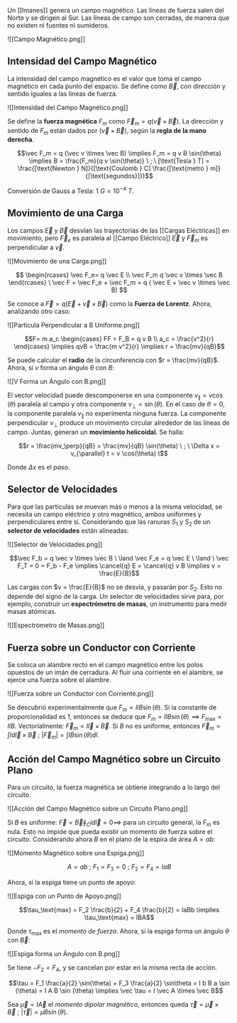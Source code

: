 Un [[Imanes]] genera un campo magnético. Las líneas de fuerza salen del Norte y se dirigen al Sur. Las líneas de campo son cerradas, de manera que no existen ni fuentes ni sumideros.

![[Campo Magnético.png]]

## Intensidad del Campo Magnético

La intensidad del campo magnético es el valor que toma el campo magnético en cada punto del espacio. Se define como $\vec B$, con dirección y sentido iguales a las líneas de fuerza.

![[Intensidad del Campo Magnético.png]]

Se define la **fuerza magnética** $F_m$ como $\vec F_m = q (\vec v \times \vec B)$. La dirección y sentido de $F_m$ están dados por $(\vec v \times \vec B)$, según la **regla de la mano derecha**.

$$\vec F_m = q (\vec v \times \vec B) \implies F_m = q v B \sin(\theta) \implies B = \frac{F_m}{q v \sin(\theta)} \ ; \ [\text{Tesla } T] = \frac{[\text{Newton } N]}{[\text{Coulomb } C] \frac{[\text{metro } m]}{[\text{segundos}]}}$$

Conversión de Gauss a Tesla: $1 \ G = 10^{-4} \ T$.

## Movimiento de una Carga

Los campos $\vec E$ y $\vec B$ desvían las trayectorias de las [[Cargas Eléctricas]] en movimiento, pero $\vec F_e$ es paralela al [[Campo Eléctrico]] $\vec E$ y $\vec F_m$ es perpendicular a $\vec v$.

![[Movimiento de una Carga.png]]

$$
\begin{rcases} \vec F_e= q \vec E \\ \vec F_m q \vec v \times \vec B \end{rcases} \
\vec F = \vec F_e + \vec F_m = q ( \vec E + \vec v \times \vec B)
$$

Se conoce a $\vec F = q ( \vec E + \vec v \times \vec B)$ como la **Fuerza de Lorentz**. Ahora, analizando otro caso:

![[Partícula Perpendicular a B Uniforme.png]]

$$F= m a_c \begin{cases} FF = F_B = q v B \\ a_c = \frac{v^2}{r}  \end{cases} \implies qvB = \frac{m v^2}{r} \implies r = \frac{mv}{qB}$$

Se puede calcular el **radio** de la circunferencia con $r = \frac{mv}{qB}$. Ahora, si $v$ forma un ángulo $\theta$ con $B$:

![[V Forma un Ángulo con B.png]]

El vector velocidad puede descomponerse en una componente $v_{\parallel} = v \cos(\theta)$ paralela al campo y otra componente $v_{\perp} = \sin(\theta)$. En el caso de $\theta = 0$, la componente paralela $v_{\parallel}$ no experimenta ninguna fuerza. La componente perpendicular $v_{\perp}$ produce un movimiento circular alrededor de las líneas de campo. Juntas, generan un **movimiento helicoidal**. Se halla:

$$r = \frac{mv_\perp}{qB} = \frac{mv}{qB} \sin(\theta) \ ; \ \Delta x = v_{\parallel} t = v \cos(\theta) t$$

Donde $\Delta x$ es el _paso_.

## Selector de Velocidades

Para que las partículas se muevan más o menos a la misma velocidad, se necesita un campo eléctrico y otro magnético, ambos uniformes y perpendiculares entre sí. Considerando que las ranuras $S_1$ y $S_2$ de un **selector de velocidades** están alineadas:

![[Selector de Velocidades.png]]

$$\vec F_b = q \vec v \times \vec B \ \land \vec F_e = q \vec E \ \land \ \vec F_T = 0 = F_b - F_e \implies \cancel{q} E = \cancel{q} v B \implies v = \frac{E}{B}$$

Las cargas con $v = \frac{E}{B}$ no se desvía, y pasarán por $S_2$. Esto no depende del signo de la carga. Un selector de velocidades sirve para, por ejemplo, construir un **espectrómetro de masas**, un instrumento para medir masas atómicas.

![[Espectrómetro de Masas.png]]

## Fuerza sobre un Conductor con Corriente

Se coloca un alambre recto en el campo magnético entre los polos opuestos de un imán de cerradura. Al fluir una corriente en el alambre, se ejerce una fuerza sobre el alambre.

![[Fuerza sobre un Conductor con Corriente.png]]

Se descubrió experimentalmente que $F_m \propto IlB\sin(\theta)$. Si la constante de proporcionalidad es 1, entonces se deduce que $F_m = I l B \sin (\theta) \implies F_{ \text{max}} = I l B$. Vectorialmente: $\vec F_m = I \vec l \times \vec B$. Si $B$ no es uniforme, entonces $\vec F_m = \int I d\vec l \times \vec B \ ; \ |\vec F_m| = \int IB \sin(\theta)dl$.

## Acción del Campo Magnético sobre un Circuito Plano

Para un circuito, la fuerza magnética se obtiene integrando a lo largo del circuito.

![[Acción del Campo Magnético sobre un Circuito Plano.png]]

Si $B$ es uniforme: $\vec F = \vec B \oint_C i d\vec l = 0 \implies$ para un circuito general, la $F_m$ es nula. Esto no impide que pueda existir un momento de fuerza sobre el circuito. Considerando ahora $B$ en el plano de la espira de área $A = ab$:

![[Momento Magnético sobre una Espiga.png]]

$$A = ab \ ; \ F_1 = F_3 = 0 \ ; \ F_2 = F_4 = I a B$$

Ahora, si la espiga tiene un punto de apoyo:

![[Espiga con un Punto de Apoyo.png]]

$$\tau_\text{max} = F_2 \frac{b}{2} + F_4 \frac{b}{2} = IaBb \implies \tau_\text{max} = IBA$$

Donde $\tau_\text{max}$ es el _momento de fuerza_. Ahora, si la espiga forma un ángulo $\theta$ con $\vec B$:

![[Espiga forma un Ángulo con B.png]]

Se tiene $-F_2 = F_4$, y se cancelan por estar en la misma recta de acción.

$$\tau = F_1 \frac{a}{2} \sin(\theta) + F_3 \frac{a}{2} \sin\theta = I b B a \sin (\theta) = I A B \sin (\theta) \implies \vec \tau = I \vec A \times \vec B$$

Sea $\vec\mu = I \vec A$ el _momento dipolar magnético_, entonces queda $\vec\tau = \vec\mu \times \vec B \ ; \ |\vec \tau| = \mu B \sin (\theta)$.
